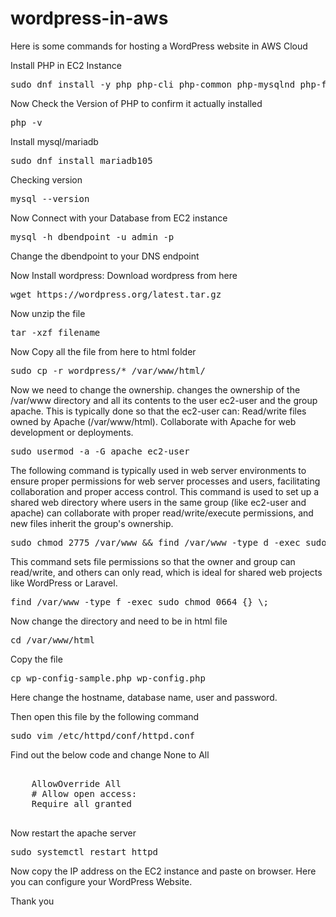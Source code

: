 # wordpress-in-aws
Here is some commands for hosting a WordPress website in AWS Cloud

Install PHP in EC2 Instance

<pre>
sudo dnf install -y php php-cli php-common php-mysqlnd php-fpm php-mbstring php-pdo php-gd
</pre>

Now Check the Version of PHP to confirm it actually installed

<pre>
php -v
</pre>

Install mysql/mariadb

<pre>
sudo dnf install mariadb105
</pre>

Checking version

<pre>
mysql --version
</pre>

Now Connect with your Database from EC2 instance

<pre>
mysql -h dbendpoint -u admin -p
</pre>

Change the dbendpoint to your DNS endpoint

Now Install wordpress: Download wordpress from here

<pre>
wget https://wordpress.org/latest.tar.gz
</pre>

Now unzip the file

<pre>
tar -xzf filename
</pre>

Now Copy all the file from here to html folder

<pre>
sudo cp -r wordpress/* /var/www/html/
</pre>

Now we need to change the ownership. changes the ownership of the /var/www directory and all its contents to the user ec2-user and the group apache. This is typically done so that the ec2-user can:
Read/write files owned by Apache (/var/www/html).
Collaborate with Apache for web development or deployments.

<pre>
sudo usermod -a -G apache ec2-user
</pre>

The following command is typically used in web server environments to ensure proper permissions for web server processes and users, facilitating collaboration and proper access control.
This command is used to set up a shared web directory where users in the same group (like ec2-user and apache) can collaborate with proper read/write/execute permissions, and new files inherit the group's ownership.

<pre>
sudo chmod 2775 /var/www && find /var/www -type d -exec sudo chmod 2775 {} \;
</pre>

This command sets file permissions so that the owner and group can read/write, and others can only read, which is ideal for shared web projects like WordPress or Laravel.

<pre>
find /var/www -type f -exec sudo chmod 0664 {} \;
</pre>

Now change the directory and need to be in html file

<pre>
cd /var/www/html
</pre>

Copy the file 

<pre>
cp wp-config-sample.php wp-config.php
</pre>

Here change the hostname, database name, user and password.

Then open this file by the following command

<pre>
sudo vim /etc/httpd/conf/httpd.conf
</pre>

Find out the below code and change None to All

<pre>
  <Directory "/var/www">
    AllowOverride All
    # Allow open access:
    Require all granted
</Directory>
</pre>
Now restart the apache server
<pre>
sudo systemctl restart httpd
</pre>

Now copy the IP address on the EC2 instance and paste on browser. Here you can configure your WordPress Website.

Thank you





